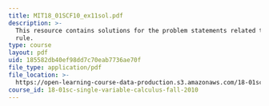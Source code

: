 ```yaml
---
title: MIT18_01SCF10_ex11sol.pdf
description: >-
  This resource contains solutions for the problem statements related to chain
  rule.
type: course
layout: pdf
uid: 185582db40ef98dd7c70eab7736ae70f
file_type: application/pdf
file_location: >-
  https://open-learning-course-data-production.s3.amazonaws.com/18-01sc-single-variable-calculus-fall-2010/185582db40ef98dd7c70eab7736ae70f_MIT18_01SCF10_ex11sol.pdf
course_id: 18-01sc-single-variable-calculus-fall-2010
---
```

